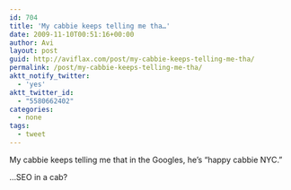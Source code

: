 ```yaml
---
id: 704
title: 'My cabbie keeps telling me tha…'
date: 2009-11-10T00:51:16+00:00
author: Avi
layout: post
guid: http://aviflax.com/post/my-cabbie-keeps-telling-me-tha/
permalink: /post/my-cabbie-keeps-telling-me-tha/
aktt_notify_twitter:
  - 'yes'
aktt_twitter_id:
  - "5580662402"
categories:
  - none
tags:
  - tweet
---
```

My cabbie keeps telling me that in the Googles, he&#8217;s &#8220;happy cabbie NYC.&#8221;

…SEO in a cab?